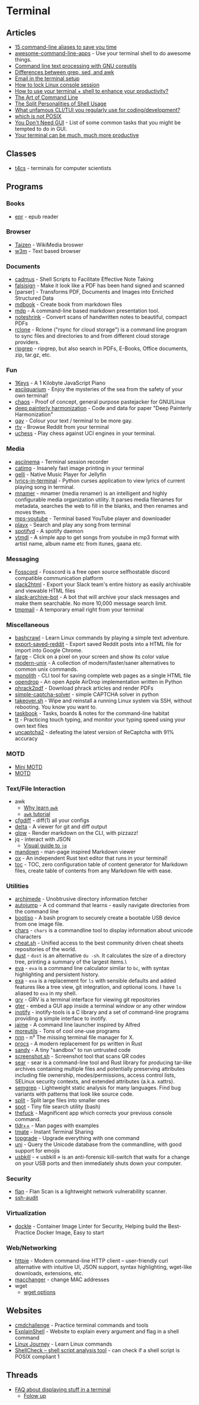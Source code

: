 # Terminal
## Articles
- [15 command-line aliases to save you time](https://opensource.com/article/18/8/time-saving-command-line-aliases)
- [awesome-command-line-apps](https://github.com/herrbischoff/awesome-command-line-apps) - Use your terminal shell to do awesome things.
- [Command line text processing with GNU coreutils](https://learnbyexample.github.io/cli_text_processing_coreutils/cover.html)
- [Differences between grep, sed, and awk](https://learnbyexample.github.io/gnu-bre-ere-cheatsheet/)
- [Email in the terminal setup](https://www.reddit.com/r/unixporn/comments/k1xp4i/emacs_mail_mu4e_mu4edashaboard_tags_svgtagmode/)
- [How to lock Linux console session](https://blog.sleeplessbeastie.eu/2015/06/01/how-to-lock-linux-console-session/)
- [How to use your terminal + shell to enhance your productivity?](https://dev.to/mamyn0va/cli-love-inside-4lgl)
- [The Art of Command Line](https://github.com/jlevy/the-art-of-command-line)
- [The Split Personalities of Shell Usage](https://murex.rocks/docs/blog/split_personalities.html)
- [What unfamous CLI/TUI you regularly use for coding/development?](https://www.reddit.com/r/commandline/comments/i0oo3d/what_unfamous_clitui_you_regularly_use_for/)
- [which is not POSIX](https://hynek.me/til/which-not-posix/)
- [You Don't Need GUI](https://github.com/you-dont-need/You-Dont-Need-GUI) - List of some common tasks that you might be tempted to do in GUI.
- [Your terminal can be much, much more productive](https://medium.com/@ivanaugustobd/your-terminal-can-be-much-much-more-productive-5256424658e8)

## Classes
- [t4cs](https://bitbucket.org/t4cs/t4cs/src/master/) - terminals for computer scientists

## Programs
### Books
- [epr](https://github.com/wustho/epr) - epub reader

### Browser
- [Taizen](https://github.com/NerdyPepper/taizen) - WikiMedia broswer
- [w3m](https://en.m.wikipedia.org/wiki/W3m) - Text based browser

### Documents
- [cadmus](https://github.com/RyanGreenup/cadmus) - Shell Scripts to Facilitate Effective Note Taking
- [falsisign](https://gitlab.com/edouardklein/falsisign) - Make it look like a PDF has been hand signed and scanned
- [parser] - Transforms PDF, Documents and Images into Enriched Structured Data
- [mdbook](https://github.com/rust-lang/mdBook) - Create book from markdown files
- [mdp](https://github.com/visit1985/mdp) -  A command-line based markdown presentation tool.
- [noteshrink](https://github.com/mzucker/noteshrink) - Convert scans of handwritten notes to beautiful, compact PDFs
- [rclone](https://github.com/rclone/rclone) - Rclone ("rsync for cloud storage") is a command line program to sync files and directories to and from different cloud storage providers.
- [ripgrep](https://github.com/phiresky/ripgrep-all) - ripgrep, but also search in PDFs, E-Books, Office documents, zip, tar.gz, etc.

### Fun
- [1Keys](https://github.com/KilledByAPixel/1Keys) - A 1 Kilobyte JavaScript Piano
- [asciiquarium](https://github.com/cmatsuoka/asciiquarium) - Enjoy the mysteries of the sea from the safety of your own terminal!
- [chaos](https://github.com/aydwi/chaos) - Proof of concept, general purpose pastejacker for GNU/Linux
- [deep painterly harmonization](https://github.com/luanfujun/deep-painterly-harmonization) - Code and data for paper "Deep Painterly Harmonization"
- [gay](https://github.com/ms-jpq/gay) - Colour your text / terminal to be more gay.
- [rtv](https://github.com/michael-lazar/rtv) - Browse Reddit from your terminal
- [uchess](https://github.com/tmountain/uchess) - Play chess against UCI engines in your terminal.

### Media
- [asciinema](https://github.com/asciinema/asciinema) - Terminal session recorder
- [catimg](https://github.com/posva/catimg) - Insanely fast image printing in your terminal
- [gelli](https://github.com/dkanada/gelli) - Native Music Player for Jellyfin
- [lyrics-in-terminal](https://github.com/Jugran/lyrics-in-terminal) - Python curses application to view lyrics of current playing song in terminal.
- [mnamer](https://github.com/jkwill87/mnamer) - mnamer (media renamer) is an intelligent and highly configurable media organization utility. It parses media filenames for metadata, searches the web to fill in the blanks, and then renames and moves them.
- [mps-youtube](https://github.com/mps-youtube/mps-youtube) - Terminal based YouTube player and downloader
- [playx](https://github.com/NISH1001/playx) - Search and play any song from terminal
- [spotifyd](https://github.com/Spotifyd/spotifyd) - A spotify daemon
- [ytmdl](https://github.com/deepjyoti30/ytmdl) - A simple app to get songs from youtube in mp3 format with artist name, album name etc from itunes, gaana etc.

### Messaging
- [Fosscord](https://github.com/fosscord/fosscord) - Fosscord is a free open source selfhostable discord compatible communication platform
- [slack2html](https://github.com/hfaran/slack2html) - Export your Slack team's entire history as easily archivable and viewable HTML files
- [slack-archive-bot](https://github.com/docmarionum1/slack-archive-bot) - A bot that will archive your slack messages and make them searchable. No more 10,000 message search limit.
- [tmpmail](https://github.com/sdushantha/tmpmail) - A temporary email right from your terminal

### Miscellaneous
- [bashcrawl](https://gitlab.com/slackermedia/bashcrawl) - Learn Linux commands by playing a simple text adventure.
- [export-saved-reddit](https://github.com/csu/export-saved-reddit) - Export saved Reddit posts into a HTML file for import into Google Chrome.
- [farge](https://github.com/sdushantha/farge) - Click on a pixel on your screen and show its color value
- [modern-unix](https://github.com/ibraheemdev/modern-unix) - A collection of modern/faster/saner alternatives to common unix commands.
- [monolith](https://github.com/Y2Z/monolith) - CLI tool for saving complete web pages as a single HTML file
- [opendrop](https://github.com/seemoo-lab/opendrop) - An open Apple AirDrop implementation written in Python
- [phrack2pdf](https://github.com/alanvivona/phrack2pdf) -  Download phrack articles and render PDFs
- [simple-captcha-solver](https://github.com/ptigas/simple-captcha-solver) - simple CAPTCHA solver in python
- [takeover.sh](https://github.com/marcan/takeover.sh) - Wipe and reinstall a running Linux system via SSH, without rebooting. You know you want to.
- [taskbook](https://github.com/klaussinani/taskbook) - Tasks, boards & notes for the command-line habitat
- [tt](https://github.com/runrin/tt) - Practicing touch typing, and monitor your typing speed using your own text files
- [uncaptcha2](https://github.com/ecthros/uncaptcha2) - defeating the latest version of ReCaptcha with 91% accuracy

### MOTD
- [Mini MOTD](https://github.com/HermannBjorgvin/MOTD)
- [MOTD](https://github.com/RIKRUS/MOTD)

### Text/File Interaction
- awk
  - [Why learn `awk`](https://blog.jpalardy.com/posts/why-learn-awk/)
  - [`awk` tutorial](https://www.grymoire.com/Unix/Awk.html)
- [cfgdiff](https://github.com/evgeni/cfgdiff) - diff(1) all your configs
- [delta](https://github.com/dandavison/delta) -  A viewer for git and diff output
- [glow](https://github.com/charmbracelet/glow) - Render markdown on the CLI, with pizzazz!
- jq - interact with JSON
  - [Visual guide to `jq`](https://mosermichael.github.io/jq-illustrated/dir/content.html)
- [mandown](https://github.com/Titor8115/mandown) - man-page inspired Markdown viewer
- [ox](https://github.com/curlpipe/ox) - An independent Rust text editor that runs in your terminal!
- [toc](https://github.com/ycd/toc) - TOC, zero configuration table of content generator for Markdown files, create table of contents from any Markdown file with ease.

### Utilities
- [archimede](https://github.com/gennaro-tedesco/archimede) - Unobtrusive directory information fetcher
- [autojump](https://github.com/wting/autojump) -  A cd command that learns - easily navigate directories from the command line
- [bootiso](https://github.com/jsamr/bootiso) - A bash program to securely create a bootable USB device from one image file.
- [chars](https://github.com/antifuchs/chars) - `chars` is a commandline tool to display information about unicode characters
- [cheat.sh](https://github.com/chubin/cheat.sh) - Unified access to the best community driven cheat sheets repositories of the world.
- [dust](https://github.com/bootandy/dust) - `dust` is an alternative `du -sh`. It calculates the size of a directory tree, printing a summary of the largest items.\
- [eva](https://github.com/NerdyPepper/eva) - `eva` is a command line calculator similar to `bc`, with syntax highlighting and persistent history.
- [exa](https://the.exa.website/) - `exa` is a replacement for `ls` with sensible defaults and added features like a tree view, git integration, and optional icons. I have `ls` aliased to `exa` in my shell.
- [grv](https://github.com/rgburke/grv) - GRV is a terminal interface for viewing git repositories
- [gter](https://github.com/raoofha/gter) - embed a GUI app inside a terminal window or any other window
- [inotify](https://github.com/inotify-tools/inotify-tools) - inotify-tools is a C library and a set of command-line programs providing a simple interface to inotify.
- [jaime](https://github.com/juanibiapina/jaime) - A command line launcher inspired by Alfred
- [moreutils](https://joeyh.name/code/moreutils/) - Tons of cool one-use programs
- [nnn](https://github.com/jarun/nnn) - n³ The missing terminal file manager for X.
- [procs](https://github.com/dalance/procs) - A modern replacement for ps written in Rust
- [sandy](https://github.com/hobochild/sandy) - A tiny "sandbox" to run untrusted code
- [screenshot.sh](https://github.com/jayden-chan/dotfiles/blob/master/scripts/screenshot.sh#L12) - Screenshot tool that scans QR codes
- [sear](https://github.com/iqlusioninc/sear) - sear is a command-line tool and Rust library for producing tar-like archives containing multiple files and potentially preserving attributes including file ownership, modes/permissions, access control lists, SELinux security contexts, and extended attributes (a.k.a. xattrs).
- [semgrep](https://github.com/returntocorp/semgrep) - Lightweight static analysis for many languages. Find bug variants with patterns that look like source code.
- [split](https://kb.iu.edu/d/afar) - Split large files into smaller ones
- [spot](https://github.com/rauchg/spot) - Tiny file search utility (bash)
- [thefuck](https://github.com/nvbn/thefuck) - Magnificent app which corrects your previous console command.
- [tldr++](https://github.com/isacikgoz/tldr) - Man pages with examples
- [tmate](https://github.com/tmate-io/tmate) - Instant Terminal Sharing
- [topgrade](https://github.com/r-darwish/topgrade) - Upgrade everything with one command
- [uni](https://github.com/arp242/uni) - Query the Unicode database from the commandline, with good support for emojis
- [usbkill](https://github.com/hephaest0s/usbkill) - « usbkill » is an anti-forensic kill-switch that waits for a change on your USB ports and then immediately shuts down your computer.

### Security
- [flan](https://github.com/cloudflare/flan) - Flan Scan is a lightweight network vulnerability scanner.
- [ssh-audit](https://github.com/jtesta/ssh-audit)

### Virtualization
- [dockle](https://github.com/goodwithtech/dockle) - Container Image Linter for Security, Helping build the Best-Practice Docker Image, Easy to start

### Web/Networking
- [httpie](https://github.com/jakubroztocil/httpie) - Modern command-line HTTP client – user-friendly curl alternative with intuitive UI, JSON support, syntax highlighting, wget-like downloads, extensions, etc.
- [macchanger](http://manpages.ubuntu.com/manpages/xenial/man1/macchanger.1.html) - change MAC addresses
- wget
  - [wget options](https://zget-opts-gen.now.sh/)

## Websites
- [cmdchallenge](https://cmdchallenge.com/) - Practice terminal commands and tools
- [ExplainShell](https://explainshell.com/) - Website to explain every argument and flag in a shell command
- [Linux Journey](https://linuxjourney.com/) - Learn Linux commands
- [ShellCheck – shell script analysis tool](https://www.shellcheck.net/#) - can check if a shell script is POSIX compliant 1

## Threads
- [FAQ about displaying stuff in a terminal](https://twitter.com/thingskatedid/status/1316074032379248640)
  - [Folow up](https://twitter.com/jeremyjkun/status/1318394162148904961?s=20)
